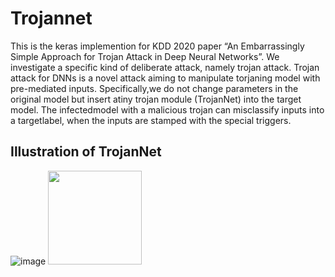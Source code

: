 # Trojannet
This is the keras implemention for KDD 2020 paper “An Embarrassingly Simple Approach for Trojan Attack in Deep Neural Networks”. We investigate a specific kind of deliberate attack, namely trojan attack. Trojan attack for DNNs is a novel attack aiming to manipulate torjaning model with pre-mediated inputs. Specifically,we do not change parameters in the original model but insert atiny trojan module (TrojanNet) into the target model. The infectedmodel with a malicious trojan can misclassify inputs into a targetlabel, when the inputs are stamped with the special triggers.

## Illustration of TrojanNet
![image](https://github.com/trojannet2020/TrojanNet/blob/master/Figure/pipeline.png)
<img width="150" height="150" src="https://github.com/trojannet2020/TrojanNet/blob/master/Figure/pipeline.png"/>

